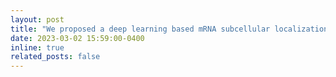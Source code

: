 ```yaml
---
layout: post
title: "We proposed a deep learning based mRNA subcellular localization model called DeepmRNALoc!"
date: 2023-03-02 15:59:00-0400
inline: true
related_posts: false
---
```

